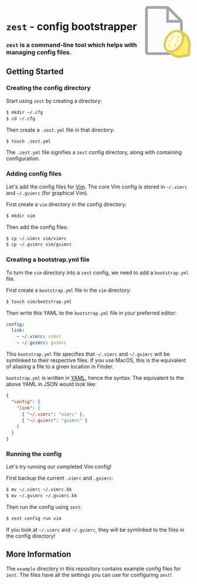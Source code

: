 <img src="media/logo.png" alt="zest logo" width="125" align="right">

# `zest` - config bootstrapper
### `zest` is a command-line tool which helps with managing config files.

## Getting Started

### Creating the config directory
Start using `zest` by creating a directory:
```sh
$ mkdir ~/.cfg
$ cd ~/.cfg
```

Then create a `.zest.yml` file in that directory:
```sh
$ touch .zest.yml
```

The `.zest.yml` file signifies a `zest` config directory, along with containing configuration.

### Adding config files
Let's add the config files for [Vim][vim].
The core Vim config is stored in `~/.vimrc` and `~/.gvimrc` (for graphical Vim).

First create a `vim` directory in the config directory:
```sh
$ mkdir vim
```

Then add the config files:
```sh
$ cp ~/.vimrc vim/vimrc
$ cp ~/.gvimrc vim/gvimrc
```

[vim]: https://wikipedia.org/wiki/Vim_(text_editor)

### Creating a bootstrap.yml file
To turn the `vim` directory into a `zest` config, we need to add a `bootstrap.yml` file.

First create a `bootstrap.yml` file in the `vim` directory:
```sh
$ touch vim/bootstrap.yml
```

Then write this YAML to the `bootstrap.yml` file in your preferred editor:
```yaml
config:
  link:
    - ~/.vimrc: vimrc
    - ~/.gvimrc: gvimrc
```

This `bootstrap.yml` file specifies that `~/.vimrc` and `~/.gvimrc` will be symlinked to their respective files.
If you use MacOS, this is the equivalent of aliasing a file to a given location in Finder.

`bootstrap.yml` is written in [YAML][yaml], hence the syntax.
The equivalent to the above YAML in JSON would look like:
```json
{
  "config": {
    "link": [
      { "~/.vimrc": "vimrc" },
      { "~/.gvimrc": "gvimrc" }
    ]
  }
}
```

[yaml]: https://wikipedia.org/wiki/YAML

### Running the config
Let's try running our completed Vim config!

First backup the current `.vimrc` and `.gvimrc`:
```sh
$ mv ~/.vimrc ~/.vimrc.bk
$ mv ~/.gvimrc ~/.gvimrc.bk
```

Then run the config using `zest`:
```sh
$ zest config run vim
```

If you look at `~/.vimrc` and `~/.gvimrc`, they will be symlinked to the files in the config directory!

## More Information
The `example` directory in this repository contains example config files for `zest`.
The files have all the settings you can use for configuring `zest`!
